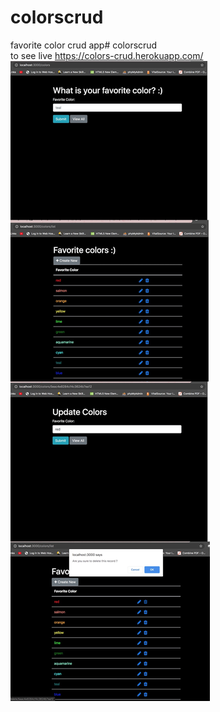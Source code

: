 # colorscrud
favorite color crud app# colorscrud <br>
to see live https://colors-crud.herokuapp.com/
<img src = "https://github.com/snur0000/colorscrud/blob/master/colors_crud.jpeg" alt=pic>
